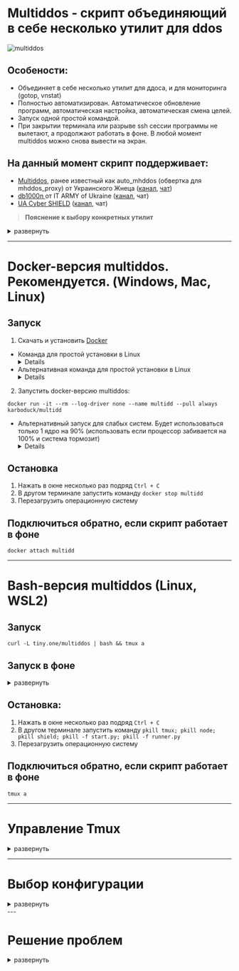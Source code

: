 # **Multiddos - скрипт объединяющий в себе несколько утилит для ddos**

![multiddos](https://user-images.githubusercontent.com/53382906/161972523-a1197762-a166-45f2-9b68-6e13cc940d99.gif)

## **Особености**:
* Объединяет в себе несколько утилит для ддоса, и для мониторинга (gotop, vnstat)
* Полностью автоматизирован. Автоматическое обновление программ, автоматическая настройка, автоматическая смена целей.
* Запуск одной простой командой.
* При закрытии терминала или разрыве ssh сессии программы не вылетают, а продолжают работать в фоне. В любой момент multiddos можно снова вывести на экран.

## **На данный момент скрипт поддерживает:**
* [Multiddos](https://github.com/KarboDuck/multiddos), ранее известный как auto_mhddos (обвертка для mhddos_proxy) от Украинского Жнеца ([канал](https://t.me/ukrainian_reaper_ddos), [чат](https://t.me/+azRzzKp-STpkMjNi))
* [db1000n ](https://github.com/Arriven/db1000n) от IT ARMY of Ukraine ([канал](https://t.me/itarmyofukraine2022), чат)
* [UA Cyber SHIELD](https://github.com/opengs/uashield) ([канал](https://t.me/uashield), чат) 

>**Пояснение к выбору конкретных утилит**
<details>
<summary>развернуть</summary>
 
Мы хотели собрать утилиты, которые:
* Можно полностью автоматизировать
* Имеют хорошую эффективность и поддерживаются разработчиками
* Умеют работать через прокси

Полностью данным требованиям соответствует только mhddos_proxy. DB1000N не умеет работать через прокси. Поэтому в bash-скрипте он запускается через tor. В docker-версии мы отключили DB1000N, так как работа tor там под вопросом. Это сделано для того, чтобы исключить случаи когда пользователь случайно запускает db1000n и "палит" свой IP. А это возможно когда он запускает docker-версию multiddos и у него не включены VPN.
 
</details>

---
# **Docker-версия multiddos. Рекомендуется.** (Windows, Mac, Linux)

## **Запуск**

1. Скачать и установить [Docker](https://docs.docker.com/get-docker/)
 * Команда для простой установки в Linux <details> sudo apt install apt-transport-https ca-certificates curl software-properties-common && curl -fsSL https://download.docker.com/linux/ubuntu/gpg | sudo apt-key add - && sudo add-apt-repository "deb [arch=amd64] https://download.docker.com/linux/ubuntu focal stable" && sudo apt update && sudo apt install docker-ce -y
 * Альтернативная команда для простой установки в Linux <details> sudo apt update -y && sudo apt install -y docker-ce docker-ce-cli containerd.io
2. Запустить docker-версию multiddos:
```
docker run -it --rm --log-driver none --name multidd --pull always karboduck/multidd
```
* Альтернативный запуск для слабых систем. Будет использоваться только 1 ядро на 90% (использовать если процессор забивается на 100% и система тормозит) <details> docker run --cpus 0.9 -it --rm --log-driver none --name multidd --pull always karboduck/multidd

## **Остановка**
1. Нажать в окне несколько раз подряд `Ctrl + C`
2. В другом терминале запустить команду `docker stop multidd`
3. Перезагрузить операционную систему

## **Подключиться обратно, если скрипт работает в фоне**
```
docker attach multidd
```

---
# **Bash-версия multiddos** (Linux, WSL2)

## **Запуск**

```
curl -L tiny.one/multiddos | bash && tmux a
```

## **Запуск в фоне**
<details>
  <summary>развернуть</summary>
  
То же самое что и обычный запуск, но программы не будут выводиться из фона. Соответственно просто удаляем вызов Tmux в конце команды.

```
curl -L tiny.one/multiddos | bash
```
Чтобы обратно подключиться к сессии tmux (вывести программы на экран) прочитайте раздел **Управление Tmux**.
 
</details>

## **Остановка**:
1. Нажать в окне несколько раз подряд `Ctrl + C`
2. В другом терминале запустить команду `pkill tmux; pkill node; pkill shield; pkill -f start.py; pkill -f runner.py`
3. Перезагрузить операционную систему

## **Подключиться обратно, если скрипт работает в фоне**
```
tmux a
```
---
# **Управление Tmux**
<details>
  <summary>развернуть</summary>
* **Свернуть Tmux**. Программы продолжат работать в фоне, и к сессии можно будет позже снова подключиться. `Нажмите Ctrl+b` отпустите `Нажмите d`
* **Закрыть сессию Tmux**. Сначала выйдите из Tmux: `Нажмите Ctrl+b` отпустите `Нажмите d`. Выполните в терминале команду `tmux kill-session -t multiddos`
* **Переподключиться к сессии Tmux**. Если у вас всего одна сессия Tmux, то используйте: `tmux a` (tmux attach). Если у вас несколько сессий, подключайтесь по имени: `tmux attach-session -t multiddos`
</details>

---
# **Выбор конфигурации**

<details>
  <summary>развернуть</summary>
  
Multiddos запускается по умолчанию с gotop, multiddos и db1000n. Это стандартная конфигурация. Из этой конфигурации можно убрать gotop или db1000n. Или добавить в нее утилиты: uashield, vnstat, matrix.

Для того, чтобы убрать утилиту используется ключ со знаком "-":

`-g` убрать gotop

`-d` убрать db1000n

Для того, чтобы добавить утилиту используется ключ со знаком "+":

`+u` добавить uashield

`+v` добавить vnstat -l (мониторинг трафика)

`+m` добавить matrix (эффект матрицы)

Пример команды (убрать db1000n и добавить matrix):

```
curl -LO tiny.one/multiddos && bash multiddos -d +m && tmux a
```

Для изменения кол-ва потоков используйте `-t`

```
curl -LO tiny.one/multiddos && bash multiddos -t 1000 && tmux a
```

</details>
---

# **Решение проблем**
<details>
  <summary>развернуть</summary>
 
1. Основная проблема - перебои в работе сетевого адаптера. Особенно часто проявляется при запуске скрипта на виртуальной машине. Ддос пакеты влияют не только на удаленные сервера, но и на локальное железо.

Внешние проявления могут самыми разнообразными, нелогичными и на первый взгляд не связанными с сетью. Но, если скрипт не запускается, просто перезапустите систему и попробуйте снова. Едва ли не в 80% случаев это решает проблемы.
 
</details>